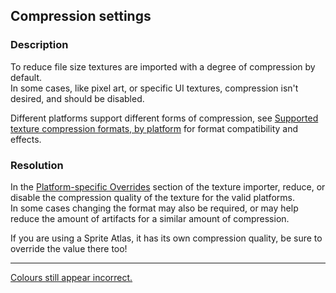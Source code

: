 ## Compression settings
### Description
To reduce file size textures are imported with a degree of compression by default.  
In some cases, like pixel art, or specific UI textures, compression isn't desired, and should be disabled.

Different platforms support different forms of compression, see [Supported texture compression formats, by platform](https://docs.unity3d.com/Manual/class-TextureImporterOverride.html) for format compatibility and effects.

### Resolution
In the [Platform-specific Overrides](https://docs.unity3d.com/Manual/class-TextureImporter.html#platform) section of the texture importer, reduce, or disable the compression quality of the texture for the valid platforms.  
In some cases changing the format may also be required, or may help reduce the amount of artifacts for a similar amount of compression.  

If you are using a Sprite Atlas, it has its own compression quality, be sure to override the value there too!

---  

[Colours still appear incorrect.](Game%20View%20Zoom.md)